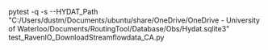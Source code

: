 pytest -q -s  --HYDAT_Path "C:/Users/dustm/Documents/ubuntu/share/OneDrive/OneDrive - University of Waterloo/Documents/RoutingTool/Database/Obs/Hydat.sqlite3"  test_RavenIO_DownloadStreamflowdata_CA.py